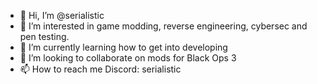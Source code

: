 - 👋 Hi, I’m @serialistic
- 👀 I’m interested in game modding, reverse engineering, cybersec and pen testing. 
- 🌱 I’m currently learning how to get into developing
- 💞️ I’m looking to collaborate on mods for Black Ops 3
- 📫 How to reach me Discord: serialistic

<!---
serialistic/serialistic is a ✨ special ✨ repository because its `README.md` (this file) appears on your GitHub profile.
You can click the Preview link to take a look at your changes.
--->
